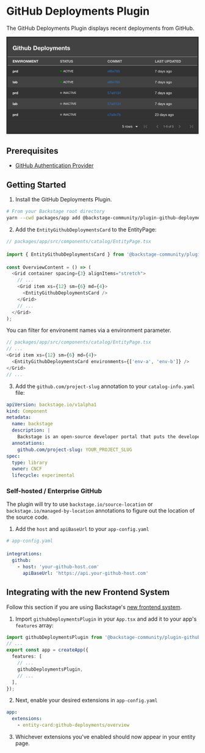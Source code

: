 # GitHub Deployments Plugin

The GitHub Deployments Plugin displays recent deployments from GitHub.

![github-deployments-card](./docs/github-deployments-card.png)

## Prerequisites

- [GitHub Authentication Provider](https://backstage.io/docs/auth/github/provider)

## Getting Started

1. Install the GitHub Deployments Plugin.

```bash
# From your Backstage root directory
yarn --cwd packages/app add @backstage-community/plugin-github-deployments
```

2. Add the `EntityGithubDeploymentsCard` to the EntityPage:

```typescript
// packages/app/src/components/catalog/EntityPage.tsx

import { EntityGithubDeploymentsCard } from '@backstage-community/plugin-github-deployments';

const OverviewContent = () => (
  <Grid container spacing={3} alignItems="stretch">
    // ...
    <Grid item xs={12} sm={6} md={4}>
      <EntityGithubDeploymentsCard />
    </Grid>
    // ...
  </Grid>
);
```

You can filter for environemt names via a environment parameter.

```typescript
// packages/app/src/components/catalog/EntityPage.tsx
// ...
<Grid item xs={12} sm={6} md={4}>
  <EntityGithubDeploymentsCard environments={['env-a', 'env-b']} />
</Grid>
// ...
```

3. Add the `github.com/project-slug` annotation to your `catalog-info.yaml` file:

```yaml
apiVersion: backstage.io/v1alpha1
kind: Component
metadata:
  name: backstage
  description: |
    Backstage is an open-source developer portal that puts the developer experience first.
  annotations:
    github.com/project-slug: YOUR_PROJECT_SLUG
spec:
  type: library
  owner: CNCF
  lifecycle: experimental
```

### Self-hosted / Enterprise GitHub

The plugin will try to use `backstage.io/source-location` or `backstage.io/managed-by-location`
annotations to figure out the location of the source code.

1. Add the `host` and `apiBaseUrl` to your `app-config.yaml`

```yaml
# app-config.yaml

integrations:
  github:
    - host: 'your-github-host.com'
      apiBaseUrl: 'https://api.your-github-host.com'
```

## Integrating with the new Frontend System

Follow this section if you are using Backstage's [new frontend system](https://backstage.io/docs/frontend-system/).

1. Import `githubDeploymentsPlugin` in your `App.tsx` and add it to your app's `features` array:

```typescript
import githubDeploymentsPlugin from '@backstage-community/plugin-github-deployments/alpha';
// ...
export const app = createApp({
  features: [
    // ...
    githubDeploymentsPlugin,
    // ...
  ],
});
```

2. Next, enable your desired extensions in `app-config.yaml`

```yaml
app:
  extensions:
    - entity-card:github-deployments/overview
```

3. Whichever extensions you've enabled should now appear in your entity page.
